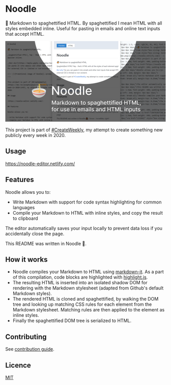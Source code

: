 # Noodle

🍝 Markdown to spaghettified HTML. By spaghettified I mean HTML with all styles embedded inline. Useful for pasting in emails and online text inputs that accept HTML.

[![Promotional image show Noodle editor, preview, and output](./promo.png)](https://noodle-editor.netlify.com/)

This project is part of [#CreateWeekly](https://dev.to/josephuspaye/createweekly-create-something-new-publicly-every-week-in-2020-1nh9), my attempt to create something new publicly every week in 2020.

## Usage

<https://noodle-editor.netlify.com/>

## Features

Noodle allows you to:

- Write Markdown with support for code syntax highlighting for common languages
- Compile your Markdown to HTML with inline styles, and copy the result to clipboard

The editor automatically saves your input locally to prevent data loss if you accidentally close the page.

This README was written in Noodle 🙈.

## How it works

- Noodle compiles your Markdown to HTML using [markdown-it](https://github.com/markdown-it/markdown-it). As a part of this compilation, code blocks are highlighted with [highlight.js](https://highlightjs.org/).
- The resulting HTML is inserted into an isolated shadow DOM for rendering with the Markdown stylesheet (adapted from Github's default Markdown styles).
- The rendered HTML is cloned and spaghettified, by walking the DOM tree and looking up matching CSS rules for each element from the Markdown stylesheet. Matching rules are then applied to the element as inline styles.
- Finally the spaghettified DOM tree is serialized to HTML.

## Contributing

See [contribution guide](CONTRIBUTING.md).

## Licence

[MIT](LICENCE)
